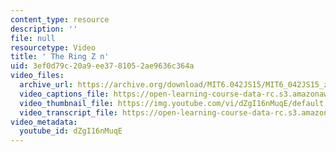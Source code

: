 ```yaml
---
content_type: resource
description: ''
file: null
resourcetype: Video
title: ' The Ring Z n'
uid: 3ef0d79c-20a9-ee37-8105-2ae9636c364a
video_files:
  archive_url: https://archive.org/download/MIT6.042JS15/MIT6_042JS15_zmodn_ipod.mp4
  video_captions_file: https://open-learning-course-data-rc.s3.amazonaws.com/6-042j-mathematics-for-computer-science-spring-2015/1edd6741d9b45d59bb1fb1925ca81a5d_dZgI16nMuqE.vtt
  video_thumbnail_file: https://img.youtube.com/vi/dZgI16nMuqE/default.jpg
  video_transcript_file: https://open-learning-course-data-rc.s3.amazonaws.com/6-042j-mathematics-for-computer-science-spring-2015/96518009fe81cd614b825a66f0ce2129_dZgI16nMuqE.pdf
video_metadata:
  youtube_id: dZgI16nMuqE
---
```

